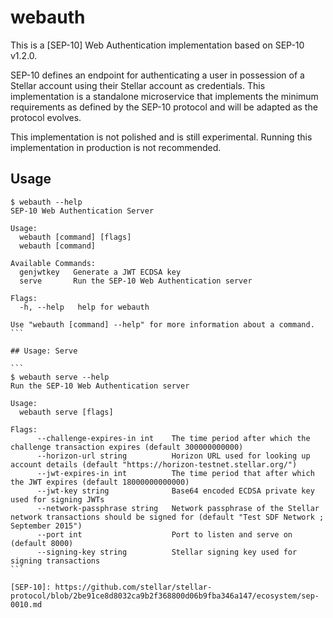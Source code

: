 # webauth

This is a [SEP-10] Web Authentication implementation based on SEP-10 v1.2.0.

SEP-10 defines an endpoint for authenticating a user in possession of a Stellar
account using their Stellar account as credentials. This implementation is a
standalone microservice that implements the minimum requirements as defined by
the SEP-10 protocol and will be adapted as the protocol evolves.

This implementation is not polished and is still experimental.
Running this implementation in production is not recommended.

## Usage

````
$ webauth --help
SEP-10 Web Authentication Server

Usage:
  webauth [command] [flags]
  webauth [command]

Available Commands:
  genjwtkey   Generate a JWT ECDSA key
  serve       Run the SEP-10 Web Authentication server

Flags:
  -h, --help   help for webauth

Use "webauth [command] --help" for more information about a command.
```

## Usage: Serve

```
$ webauth serve --help
Run the SEP-10 Web Authentication server

Usage:
  webauth serve [flags]

Flags:
      --challenge-expires-in int    The time period after which the challenge transaction expires (default 300000000000)
      --horizon-url string          Horizon URL used for looking up account details (default "https://horizon-testnet.stellar.org/")
      --jwt-expires-in int          The time period that after which the JWT expires (default 18000000000000)
      --jwt-key string              Base64 encoded ECDSA private key used for signing JWTs
      --network-passphrase string   Network passphrase of the Stellar network transactions should be signed for (default "Test SDF Network ; September 2015")
      --port int                    Port to listen and serve on (default 8000)
      --signing-key string          Stellar signing key used for signing transactions
```

[SEP-10]: https://github.com/stellar/stellar-protocol/blob/2be91ce8d8032ca9b2f368800d06b9fba346a147/ecosystem/sep-0010.md
